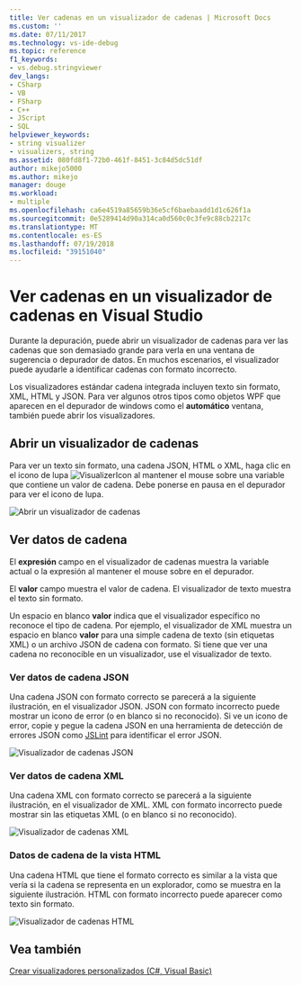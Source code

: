 ```yaml
---
title: Ver cadenas en un visualizador de cadenas | Microsoft Docs
ms.custom: ''
ms.date: 07/11/2017
ms.technology: vs-ide-debug
ms.topic: reference
f1_keywords:
- vs.debug.stringviewer
dev_langs:
- CSharp
- VB
- FSharp
- C++
- JScript
- SQL
helpviewer_keywords:
- string visualizer
- visualizers, string
ms.assetid: 080fd8f1-72b0-461f-8451-3c84d5dc51df
author: mikejo5000
ms.author: mikejo
manager: douge
ms.workload:
- multiple
ms.openlocfilehash: ca6e4519a85659b36e5cf6baebaadd1d1c626f1a
ms.sourcegitcommit: 0e5289414d90a314ca0d560c0c3fe9c88cb2217c
ms.translationtype: MT
ms.contentlocale: es-ES
ms.lasthandoff: 07/19/2018
ms.locfileid: "39151040"
---
```

# <a name="view-strings-in-a-string-visualizer-in-visual-studio"></a>Ver cadenas en un visualizador de cadenas en Visual Studio
Durante la depuración, puede abrir un visualizador de cadenas para ver las cadenas que son demasiado grande para verla en una ventana de sugerencia o depurador de datos. En muchos escenarios, el visualizador puede ayudarle a identificar cadenas con formato incorrecto.

Los visualizadores estándar cadena integrada incluyen texto sin formato, XML, HTML y JSON. Para ver algunos otros tipos como objetos WPF que aparecen en el depurador de windows como el **automático** ventana, también puede abrir los visualizadores.

## <a name="open-a-string-visualizer"></a>Abrir un visualizador de cadenas

Para ver un texto sin formato, una cadena JSON, HTML o XML, haga clic en el icono de lupa ![VisualizerIcon](../debugger/media/dbg-tips-visualizer-icon.png "icono visualizador") al mantener el mouse sobre una variable que contiene un valor de cadena. Debe ponerse en pausa en el depurador para ver el icono de lupa.

![Abrir un visualizador de cadenas](../debugger/media/dbg-tips-string-visualizers.png "OpenStringVisualizer")

## <a name="view-string-data"></a>Ver datos de cadena

El **expresión** campo en el visualizador de cadenas muestra la variable actual o la expresión al mantener el mouse sobre en el depurador.

El **valor** campo muestra el valor de cadena. El visualizador de texto muestra el texto sin formato.

Un espacio en blanco **valor** indica que el visualizador específico no reconoce el tipo de cadena. Por ejemplo, el visualizador de XML muestra un espacio en blanco **valor** para una simple cadena de texto (sin etiquetas XML) o un archivo JSON de cadena con formato. Si tiene que ver una cadena no reconocible en un visualizador, use el visualizador de texto.

### <a name="view-json-string-data"></a>Ver datos de cadena JSON

Una cadena JSON con formato correcto se parecerá a la siguiente ilustración, en el visualizador JSON. JSON con formato incorrecto puede mostrar un icono de error (o en blanco si no reconocido). Si ve un icono de error, copie y pegue la cadena JSON en una herramienta de detección de errores JSON como [JSLint](https://www.jslint.com/) para identificar el error JSON.

![Visualizador de cadenas JSON](../debugger/media/dbg-tips-string-visualizer-json.png "visualizador de cadenas JSON")

### <a name="view-xml-string-data"></a>Ver datos de cadena XML

Una cadena XML con formato correcto se parecerá a la siguiente ilustración, en el visualizador de XML. XML con formato incorrecto puede mostrar sin las etiquetas XML (o en blanco si no reconocido).

![Visualizador de cadenas XML](../debugger/media/dbg-string-visualizers-xml.png "visualizador de cadenas XML")

### <a name="view-html-string-data"></a>Datos de cadena de la vista HTML

Una cadena HTML que tiene el formato correcto es similar a la vista que vería si la cadena se representa en un explorador, como se muestra en la siguiente ilustración. HTML con formato incorrecto puede aparecer como texto sin formato.

![Visualizador de cadenas HTML](../debugger/media/dbg-string-visualizers-html.png "visualizador de cadenas de HTML")

## <a name="see-also"></a>Vea también  
 [Crear visualizadores personalizados (C#, Visual Basic)](../debugger/create-custom-visualizers-of-data.md)